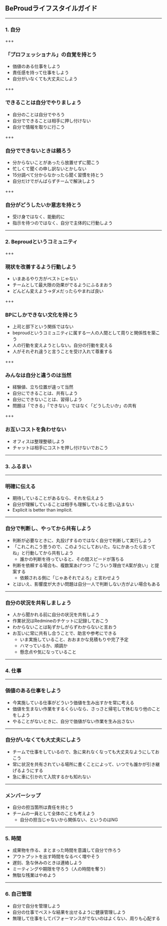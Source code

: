 ## BeProudライフスタイルガイド

---

### 1. 自分

+++

### 「プロフェッショナル」の自覚を持とう

* 価値のある仕事をしよう
* 責任感を持って仕事をしよう
* 自分がいなくても大丈夫にしよう

+++

### できることは自分でやりましょう

* 自分のことは自分でやろう
* 自分でできることは相手に押し付けない
* 自分で情報を取りに行こう

+++

### 自分でできないときは頼ろう

* 分からないことがあったら放置せずに聞こう
* 忙しくて聞くの申し訳ないとかしない
* 15分調べて分からなかったら聞く習慣を持とう
* 自分だけでがんばらずチームで解決しよう

+++

### 自分がどうしたいか意志を持とう

* 受け身ではなく、能動的に
* 指示を待つのではなく、自分で主体的に行動しよう

---

### 2. Beproudというコミュニティ

+++

### 現状を改善するよう行動しよう

* いまあるやり方がベストじゃない
* チームとして最大限の効果がでるようにふるまおう
* どんどん変えよう→ダメだったらやまれば良い

+++

### BPにしかできない文化を持とう

* 上司と部下という関係ではない
* beproudというコミュニティに属する一人の人間として周りと関係性を築こう
* 人の行動を変えようとしない。自分の行動を変える
* 人がそれぞれ違うと言うことを受け入れて尊重する

+++

### みんなは自分と違うのは当然

* 経験値、立ち位置が違って当然
* 自分にできることは、共有しよう
* 自分にできないことは、習得しよう
* 問題は「できる」「できない」ではなく「どうしたいか」の共有

+++

### お互いコストを負わせない

* オフィスは整理整頓しよう
* チャットは相手にコストを押し付けないでおこう

---

### 3. ふるまい


---

### 明確に伝える

* 期待していることがあるなら、それを伝えよう
* 自分が理解していることは相手も理解していると思い込まない
* Explicit is better than implicit.


---

### 自分で判断し、やってから共有しよう

* 判断が必要なときに、丸投げするのではなく自分で判断して実行しよう
* 「これこれこう思うので、このようにしておいた。なにかあったら言ってね」と行動してから共有しよう
  * 誰かの判断を待っていると、その間スピードが落ちる
* 判断を依頼する場合も、複数案あげつつ「こういう理由でA案が良い」と提案する
  * 依頼される側に「じゃあそれでよろ」と言わせよう
* とはいえ、影響度が大きい問題は自分一人で判断しない方がよい場合もある

---

### 自分の状況を共有しましょう

* 人から聞かれる前に自分の状況を共有しよう
* 作業状況はRedmineのチケットに記録しておこう
* わからないことは恥ずかしがらずわからないと言おう
* お互いに常に共有し合うことで、助言や参考にできる
  * いま実施していること、おおまかな見積もりや完了予定
  * ハマっているか、順調か
  * 懸念点や気になっていること

---

### 4. 仕事

---

### 価値のある仕事をしよう

* 今実施している仕事がどういう価値を生み出すかを常に考える
* 価値を生まない作業をするくらいなら、さっさと帰宅して休むなり他のことをしよう
* やることがないときに、自分で価値がない作業を生み出さない

---

### 自分がいなくても大丈夫にしよう

* チームで仕事をしているので、急に来れなくなっても大丈夫なようにしておこう
* 常に状況を共有されている場所に書くことによって、いつでも誰かが引き継げるようにする
* 急に車に引かれて入院するかも知れない

---

### メンバーシップ

* 自分の担当箇所は責任を持とう
* チームの一員として全体のことも考えよう
  * 自分の担当じゃないから関係ない、というのはNG

---

### 5. 時間

* 成果物を作る、まとまった時間を意識して自分で作ろう
* アウトプットを出す時間をなるべく増やそう
* 遅刻、急な休みのときは連絡しよう
* ミーティングや期限を守ろう（人の時間を奪う）
* 無駄な残業はやめよう

---

### 6. 自己管理

* 自分で自分を管理しよう
* 自分の仕事でベストな結果を出せるように健康管理しよう
* 無理して仕事をしてパフォーマンスがでないのはよくない、周りも心配する
